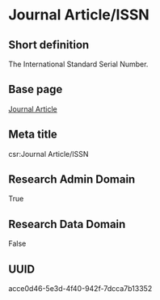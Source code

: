 # Journal Article/ISSN
## Short definition
The International Standard Serial Number.
## Base page
[Journal Article](../../Objects/Journal%20Article.md)
## Meta title
csr:Journal Article/ISSN
## Research Admin Domain
True
## Research Data Domain
False
## UUID
acce0d46-5e3d-4f40-942f-7dcca7b13352
